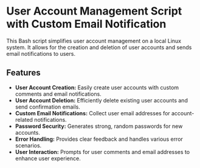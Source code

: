 # User Account Management Script with Custom Email Notification

This Bash script simplifies user account management on a local Linux system. It allows for the creation and deletion of user accounts and sends email notifications to users.

## Features

- **User Account Creation:** Easily create user accounts with custom comments and email notifications.
- **User Account Deletion:** Efficiently delete existing user accounts and send confirmation emails.
- **Custom Email Notifications:** Collect user email addresses for account-related notifications.
- **Password Security:** Generates strong, random passwords for new accounts.
- **Error Handling:** Provides clear feedback and handles various error scenarios.
- **User Interaction:** Prompts for user comments and email addresses to enhance user experience.
